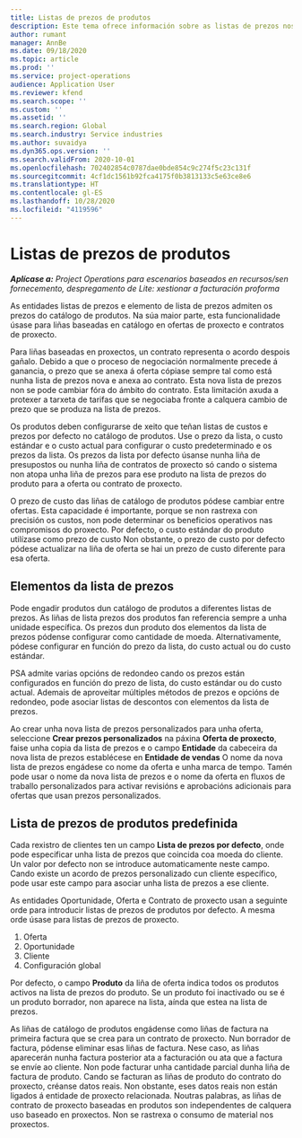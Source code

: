 ```yaml
---
title: Listas de prezos de produtos
description: Este tema ofrece información sobre as listas de prezos nos prezos do catálogo empregados para ofertas e contratos de proxectos.
author: rumant
manager: AnnBe
ms.date: 09/18/2020
ms.topic: article
ms.prod: ''
ms.service: project-operations
audience: Application User
ms.reviewer: kfend
ms.search.scope: ''
ms.custom: ''
ms.assetid: ''
ms.search.region: Global
ms.search.industry: Service industries
ms.author: suvaidya
ms.dyn365.ops.version: ''
ms.search.validFrom: 2020-10-01
ms.openlocfilehash: 702402854c0787dae0bde854c9c274f5c23c131f
ms.sourcegitcommit: 4cf1dc1561b92fca4175f0b3813133c5e63ce8e6
ms.translationtype: HT
ms.contentlocale: gl-ES
ms.lasthandoff: 10/28/2020
ms.locfileid: "4119596"
---
```

# <a name="product-price-lists"></a>Listas de prezos de produtos

_**Aplícase a:** Project Operations para escenarios baseados en recursos/sen fornecemento, despregamento de Lite: xestionar a facturación proforma_

As entidades listas de prezos e elemento de lista de prezos admiten os prezos do catálogo de produtos. Na súa maior parte, esta funcionalidade úsase para liñas baseadas en catálogo en ofertas de proxecto e contratos de proxecto.

Para liñas baseadas en proxectos, un contrato representa o acordo despois gañalo. Debido a que o proceso de negociación normalmente precede á ganancia, o prezo que se anexa á oferta cópiase sempre tal como está nunha lista de prezos nova e anexa ao contrato. Esta nova lista de prezos non se pode cambiar fóra do ámbito do contrato. Esta limitación axuda a protexer a tarxeta de tarifas que se negociaba fronte a calquera cambio de prezo que se produza na lista de prezos.

Os produtos deben configurarse de xeito que teñan listas de custos e prezos por defecto no catálogo de produtos. Use o prezo da lista, o custo estándar e o custo actual para configurar o custo predeterminado e os prezos da lista. Os prezos da lista por defecto úsanse nunha liña de presupostos ou nunha liña de contratos de proxecto só cando o sistema non atopa unha liña de prezos para ese produto na lista de prezos do produto para a oferta ou contrato de proxecto.

O prezo de custo das liñas de catálogo de produtos pódese cambiar entre ofertas. Esta capacidade é importante, porque se non rastrexa con precisión os custos, non pode determinar os beneficios operativos nas compromisos do proxecto. Por defecto, o custo estándar do produto utilízase como prezo de custo Non obstante, o prezo de custo por defecto pódese actualizar na liña de oferta se hai un prezo de custo diferente para esa oferta.

## <a name="price-list-items"></a>Elementos da lista de prezos

Pode engadir produtos dun catálogo de produtos a diferentes listas de prezos. As liñas de lista prezos dos produtos fan referencia sempre a unha unidade específica. Os prezos dun produto dos elementos da lista de prezos pódense configurar como cantidade de moeda. Alternativamente, pódese configurar en función do prezo da lista, do custo actual ou do custo estándar.

PSA admite varias opcións de redondeo cando os prezos están configurados en función do prezo de lista, do custo estándar ou do custo actual. Ademais de aproveitar múltiples métodos de prezos e opcións de redondeo, pode asociar listas de descontos con elementos da lista de prezos. 

Ao crear unha nova lista de prezos personalizados para unha oferta, seleccione **Crear prezos personalizados** na páxina **Oferta de proxecto**, faise unha copia da lista de prezos e o campo **Entidade** da cabeceira da nova lista de prezos establécese en **Entidade de vendas** O nome da nova lista de prezos engádese co nome da oferta e unha marca de tempo. Tamén pode usar o nome da nova lista de prezos e o nome da oferta en fluxos de traballo personalizados para activar revisións e aprobacións adicionais para ofertas que usan prezos personalizados.

 
## <a name="default-product-price-list"></a>Lista de prezos de produtos predefinida
Cada rexistro de clientes ten un campo **Lista de prezos por defecto**, onde pode especificar unha lista de prezos que coincida coa moeda do cliente. Un valor por defecto non se introduce automaticamente neste campo. Cando existe un acordo de prezos personalizado cun cliente específico, pode usar este campo para asociar unha lista de prezos a ese cliente.

As entidades Oportunidade, Oferta e Contrato de proxecto usan a seguinte orde para introducir listas de prezos de produtos por defecto. A mesma orde úsase para listas de prezos de proxecto.

1.  Oferta
2.  Oportunidade
3.  Cliente
4.  Configuración global 

Por defecto, o campo **Produto** da liña de oferta indica todos os produtos activos na lista de prezos do produto. Se un produto foi inactivado ou se é un produto borrador, non aparece na lista, aínda que estea na lista de prezos. 

As liñas de catálogo de produtos engádense como liñas de factura na primeira factura que se crea para un contrato de proxecto. Nun borrador de factura, pódense eliminar esas liñas de factura. Nese caso, as liñas aparecerán nunha factura posterior ata a facturación ou ata que a factura se envíe ao cliente. Non pode facturar unha cantidade parcial dunha liña de factura de produto. Cando se facturan as liñas de produto do contrato do proxecto, créanse datos reais. Non obstante, eses datos reais non están ligados á entidade de proxecto relacionada. Noutras palabras, as liñas de contrato de proxecto baseadas en produtos son independentes de calquera uso baseado en proxectos. Non se rastrexa o consumo de material nos proxectos.
